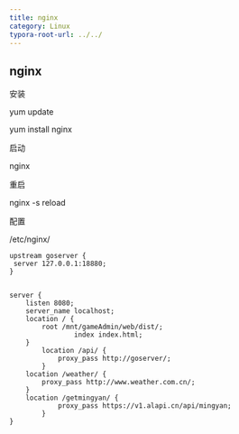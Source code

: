 ```yaml
---
title: nginx
category: Linux
typora-root-url: ../../
---
```


## nginx

安装

yum update

yum install nginx



启动

nginx



重启

nginx -s reload



配置

/etc/nginx/



```
upstream goserver {
 server 127.0.0.1:18880;
}


server {
	listen 8080;
	server_name localhost;
	location / {
		root /mnt/gameAdmin/web/dist/;
                index index.html;
	}
        location /api/ {
            proxy_pass http://goserver/;
        }
	location /weather/ {
	    proxy_pass http://www.weather.com.cn/;
	}
	location /getmingyan/ {
            proxy_pass https://v1.alapi.cn/api/mingyan;
        }
}

```

